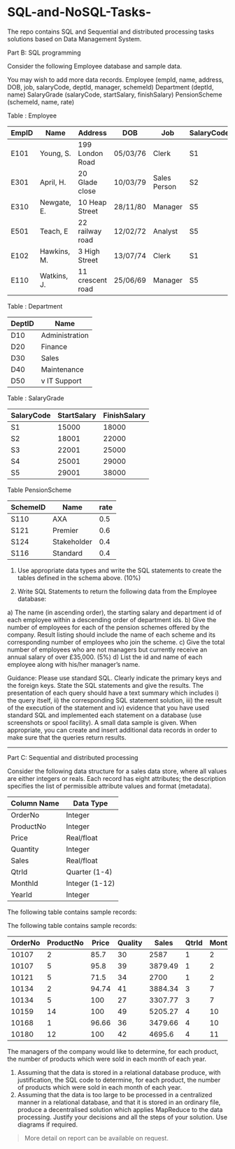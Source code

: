 # SQL-and-NoSQL-Tasks-
The repo contains SQL and Sequential and distributed processing tasks solutions based on Data Management System. 


Part B: SQL programming

Consider the following Employee database and sample data. 

You may wish to add more data records. 
Employee (empId, name, address, DOB, job, salaryCode, deptId, manager, schemeId) Department (deptId, name) 
SalaryGrade (salaryCode, startSalary, finishSalary) 
PensionScheme (schemeId, name, rate)


Table  : Employee

| EmpID | Name              | Address             | DOB       | Job          | SalaryCode | DeptID | Manager | SchemeID |
|-------|-------------------|---------------------|------------|---------------|-------------|---------|----------|----------|
| E101  | Young, S.          | 199 London Road     | 05/03/76   | Clerk        | S1          | D10    | E110    | S116     |
| E301  | April, H.          | 20 Glade close      | 10/03/79   | Sales Person | S2          | D30    | E310    | S124     |
| E310  | Newgate, E.        | 10 Heap Street      | 28/11/80   | Manager      | S5          | D30    |          | S121     |
| E501  | Teach, E           | 22 railway road     | 12/02/72   | Analyst      | S5          | D50    |          | S121     |
| E102  | Hawkins, M.        | 3 High Street       | 13/07/74   | Clerk        | S1          | D10    | E110    | S116     |
| E110  | Watkins, J.        | 11 crescent road    | 25/06/69   | Manager      | S5          | D10    |          | S121     |




Table : Department

| DeptID	| Name |
|---------|--------|
| D10 | 	Administration |
| D20	| Finance |
| D30	| Sales |
| D40	| Maintenance |
| D50| v	IT Support |

Table : SalaryGrade

| SalaryCode | StartSalary | FinishSalary |
|------------|-------------|--------------|
| S1         | 15000       | 18000        |
| S2         | 18001       | 22000        |
| S3         | 22001       | 25000        |
| S4         | 25001       | 29000        |
| S5         | 29001       | 38000        |



Table PensionScheme

| SchemeID | Name         | rate |
|----------|--------------|------|
| S110     | AXA          | 0.5  |
| S121     | Premier      | 0.6  |
| S124     | Stakeholder  | 0.4  |
| S116     | Standard     | 0.4  |



1.	Use appropriate data types and write the SQL statements to create the tables defined in the schema above. 
(10%)

2.	Write SQL Statements to return the following data from the Employee database:

a)	The name (in ascending order), the starting salary and department id of each employee within a descending order of department ids. 
b)	Give the number of employees for each of the pension schemes offered by the company. Result listing should include the name of each scheme and its corresponding number of employees who join the scheme. 
c)	Give the total number of employees who are not managers but currently receive an annual salary of over £35,000. (5%) 
d)	List the id and name of each employee along with his/her manager’s name. 


Guidance: Please use standard SQL. Clearly indicate the primary keys and the foreign keys. State the SQL statements and give the results. The presentation of each query should have a text summary which includes 
i) the query itself, 
ii) the corresponding SQL statement solution, 
iii) the result of the execution of the statement and 
iv) evidence that you have used standard SQL and implemented each statement on a database (use screenshots or spool facility). A small data sample is given. When appropriate, you can create and insert additional data records in order to make sure that the queries return results.



-----

Part C: Sequential and distributed processing

Consider the following data structure for a sales data store, where all values are either integers or reals. Each record has eight attributes; the description specifies the list of permissible attribute values and format (metadata).

| Column Name | Data Type   |
|-------------|-------------|
| OrderNo     | Integer     |
| ProductNo   | Integer     |
| Price       | Real/float  |
| Quantity    | Integer     |
| Sales       | Real/float  |
| QtrId       | Quarter (1-4) |
| MonthId     | Integer (1-12) |
| YearId      | Integer     |


The following table contains sample records:

The following table contains sample records:

| OrderNo | ProductNo | Price | Quality | Sales    | QtrId | MonthId | YearID |
|---------|-----------|-------|---------|----------|-------|---------|--------|
| 10107   | 2         | 85.7  | 30      | 2587     | 1     | 2       | 2003   |
| 10107   | 5         | 95.8  | 39      | 3879.49  | 1     | 2       | 2003   |
| 10121   | 5         | 71.5  | 34      | 2700     | 1     | 2       | 2003   |
| 10134   | 2         | 94.74 | 41      | 3884.34  | 3     | 7       | 2004   |
| 10134   | 5         | 100   | 27      | 3307.77  | 3     | 7       | 2004   |
| 10159   | 14        | 100   | 49      | 5205.27  | 4     | 10      | 2005   |
| 10168   | 1         | 96.66 | 36      | 3479.66  | 4     | 10      | 2006   |
| 10180   | 12        | 100   | 42      | 4695.6   | 4     | 11      | 2006   |


The managers of the company would like to determine, for each product, the number of products which were sold in each month of each year. 

1.	 Assuming that the data is stored in a relational database produce, with justification, the SQL code to determine, for each product, the number of products which were sold in each month of each year.
2.	Assuming that the data is too large to be processed in a centralized manner in a relational database, and that it is stored in an ordinary file, produce a decentralised solution which applies MapReduce to the data processing. Justify your decisions and all the steps of your solution. Use diagrams if required. 


> More detail on report can be available on request. 


